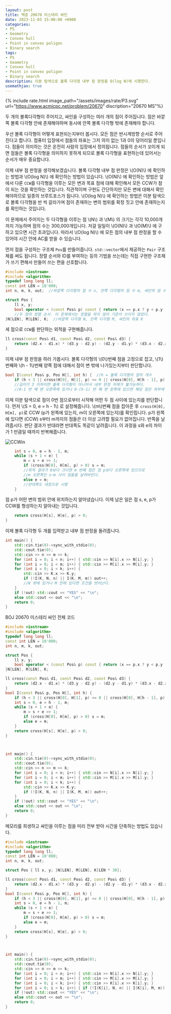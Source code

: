 ```yaml
---
layout: post
title: 백준 20670 미스테리 싸인
date: 2023-11-03 15:00:00 +0900
categories:
- PS
- Geometry
- Convex hull
- Point in convex poligon
- Binary search
tags:
- PS
- Geometry
- Convex hull
- Point in convex poligon
- Binary search
description: 이분 탐색으로 볼록 다각형 내부 점 판정을 O(log N)에 시행한다.
usemathjax: true
---
```



{% include rate.html image_path="/assets/images/rate/P3.svg" url="https://www.acmicpc.net/problem/20670" discription="20670 MS"%}

두 개의 볼록다각형이 주어지고, 싸인을 구성하는 여러 개의 점이 주어집니다. 점은 바깥쪽 볼록 다각형 안에 존재해야하며 동시에 안쪽 볼록 다각형 밖에 존재해야 합니다.

우선 볼록 다각형이 어떻게 표현되는지부터 봅시다. 모든 점은 반시계방향 순서로 주어진다고 합니다. 컴퓨터 입장에서 점들의 좌표는 그저 의미 없는 1과 0의 덩어리일 뿐입니다. 점들이 의미하는 것은 온전히 사람의 입장에서 정의됩니다. 점들의 순서가 꼬이게 되면 점들은 볼록 다각형을 의미하지 못하게 되므로 볼록 다각형을 표현하는데 있어서는 순서가 매우 중요합니다.

이제 내부 점 판정을 생각해보겠습니다. 볼록 다각형 내부 점 판정은 \\(O(N)\\) 에 확인하는 방법과 \\(O(log N)\\) 에 확인하는 방법이 있습니다. \\(O(N)\\) 에 확인하는 방법은 앞에서 다룬 `CCW`를 다각형을 이루는 모든 변과 목표 점에 대해 확인해서 모든 CCW가 참이 되는 것을 확인하는 것입니다. 직관적이며 구현도 간단하지만 모든 변에 대해서 확인해야하므로 일종의 브루트포스가 됩니다. \\(O(log N)\\) 에 확인하는 방법은 이분 탐색으로 볼록 다각형을 반 씩 갈라가며 점이 존재하는 변의 범위를 확정 짓고 안에 존재하는지를 확인하는 것입니다.

이 문제에서 주어지는 두 다각형을 이루는 점 \\(N\\) 과 \\(M\\) 의 크기는 각각 10,000개까지 가능하며 점의 수는 300,000개입니다. 저걸 일일이 \\(O(N)\\) 과 \\(O(M)\\) 에 구하고 있으면 시간 초과입니다. 따라서 \\(O(log N)\\) 에 모든 점의 내부 점 판정을 할 수 있어야 시간 안에 AC를 받을 수 있습니다.

먼저 점을 구성하는 구조체 `Pos`를 만들어줍니다. `std::vector`에서 제공하는 `Pair` 구조체를 써도 됩니다. 정렬 순서와 ID를 부여하는 등의 기법을 쓰는데는 직접 구현한 구조체가 쓰기 편해서 만들어 쓰는 편을 선호합니다.

```cpp
#include <iostream>
#include <algorithm>
typedef long long ll;
const int LEN = 10'000;
int n, m, k, out;  //바깥쪽 다각형의 점 수 n, 안쪽 다각형의 점 수 m, 싸인의 점 수 k

struct Pos {
	ll x, y;
	bool operator < (const Pos& p) const { return (x == p.x ? y < p.y : x < p.x); }
    //두 점의 정렬 순서. 이 문제에서는 정렬을 하지 않아 기준이 쓰이지 않았다.
}N[LEN], M[LEN], K;  //바깥쪽 다각형 N, 안쪽 다각형 M, 싸인의 좌표 K
```

세 점으로 `CCW`를 판단하는 외적을 구현해줍니다.

```cpp
ll cross(const Pos& d1, const Pos& d2, const Pos& d3) {
	return (d2.x - d1.x) * (d3.y - d2.y) - (d2.y - d1.y) * (d3.x - d2.x);
}
```

이제 내부 점 판정을 하러 가봅시다.
볼록 다각형의 \\(0\\)번째 점을 고정으로 잡고, \\(1\\)번째와 \\(h - 1\\)번째 양쪽 점에 대해서 점이 변 밖에 나가있는지부터 판단합니다.

```cpp
bool I(const Pos& p, Pos H[], int h) {  //h = 볼록 다각형의 점의 개수
	if (h < 3 || cross(H[0], H[1], p) <= 0 || cross(H[0], H[h - 1], p) >= 0) return 0;
    //길이가 3 이하이면 볼록 다각형이 아니어서 내부 판정 자체가 불가능하다.
    //0-1 번 째 변 오른쪽에 있거나 0-(h-1) 번 째 변 왼쪽에 있으면 해당 점은 외부에 있다.
```

이제 이분 탐색으로 점이 0번 점으로부터 시작해 어떤 두 점 사이에 있는지를 판단합니다. 먼저 \\(S = 0, e = h - 1\\) 로 설정해줍니다. \\(m\\)번째 점을 잡아준 후 `cross(H[0], H[m], p)`로 CCW (p가 왼쪽에 있는지, m이 오른쪽에 있는지)를 확인힙니다. p가 왼쪽에 있다면 (CCW) s부터 m까지의 점들은 더 이상 고려할 필요가 없어집니다. 반쪽을 날려줍시다. 판단 결과가 반대라면 반대쪽도 똑같이 날려줍니다. 이 과정을 s와 e의 차이가 1 만큼일 때까지 반복해줍니다.

![CCWin](/assets/images/2023-11-03-in/CCW_in.jpg)

```cpp
	int s = 0, e = h - 1, m;
	while (s + 1 < e) {
		m = s + e >> 1;
		if (cross(H[0], H[m], p) > 0) s = m;
        //외적 결과가 0보다 크다면 m 번째 점은 점 p보다 오른쪽에 있으므로
        //m 오른쪽인 s~m 사이 점들을 날려버린다.
		else e = m;
        //반대쪽도 대칭으로 시행
	}
```

점 p가 어떤 변의 범위 안에 위치하는지 알아냈습니다. 이제 남은 일은 점 s, e, p가 CCW를 형성하는지 알아내는 것입니다.

```cpp
	return cross(H[s], H[e], p) > 0;
}
```

이제 볼록 다각형 두 개를 입력받고 내부 점 판정을 돌려줍니다.

```cpp
int main() {
	std::cin.tie(0)->sync_with_stdio(0);
	std::cout.tie(0);
	std::cin >> n >> m >> k;
	for (int i = 0; i < n; i++) { std::cin >> N[i].x >> N[i].y; }
	for (int i = 0; i < m; i++) { std::cin >> M[i].x >> M[i].y; }
	for (int i = 0; i < k; i++) {
		std::cin >> K.x >> K.y;
		if (!I(K, N, n) || I(K, M, m)) out++;
        //N 밖에 있거나 M 안에 있다면 조건을 벗어난다.
	}
	if (!out) std::cout << "YES" << "\n";
	else std::cout << out << "\n";
	return 0;
}
```

BOJ 20670 미스테리 싸인 전체 코드

```cpp
#include <iostream>
#include <algorithm>
typedef long long ll;
const int LEN = 10'000;
int n, m, k, out;

struct Pos {
	ll x, y;
	bool operator < (const Pos& p) const { return (x == p.x ? y < p.y : x < p.x); }
}N[LEN], M[LEN], K;

ll cross(const Pos& d1, const Pos& d2, const Pos& d3) {
	return (d2.x - d1.x) * (d3.y - d2.y) - (d2.y - d1.y) * (d3.x - d2.x);
}
bool I(const Pos& p, Pos H[], int h) {
	if (h < 3 || cross(H[0], H[1], p) <= 0 || cross(H[0], H[h - 1], p) >= 0) return 0;
	int s = 0, e = h - 1, m;
	while (s + 1 < e) {
		m = s + e >> 1;
		if (cross(H[0], H[m], p) > 0) s = m;
		else e = m;
	}
	return cross(H[s], H[e], p) > 0;
}



int main() {
	std::cin.tie(0)->sync_with_stdio(0);
	std::cout.tie(0);
	std::cin >> n >> m >> k;
	for (int i = 0; i < n; i++) { std::cin >> N[i].x >> N[i].y; }
	for (int i = 0; i < m; i++) { std::cin >> M[i].x >> M[i].y; }
	for (int i = 0; i < k; i++) {
		std::cin >> K.x >> K.y;
		if (!I(K, N, n) || I(K, M, m)) out++;
	}
	if (!out) std::cout << "YES" << "\n";
	else std::cout << out << "\n";
	return 0;
}
```

메모리를 희생하고 싸인을 이루는 점을 미리 전부 받아 시간을 단축하는 방법도 있습니다.
```cpp
#include <iostream>
#include <algorithm>
typedef long long ll;
const int LEN = 10'000;
int n, m, k, out;

struct Pos { ll x, y; }N[LEN], M[LEN], K[LEN * 30];

ll cross(const Pos& d1, const Pos& d2, const Pos& d3) {
	return (d2.x - d1.x) * (d3.y - d2.y) - (d2.y - d1.y) * (d3.x - d2.x);
}
bool I(const Pos& p, Pos H[], int h) {
	if (h < 3 || cross(H[0], H[1], p) <= 0 || cross(H[0], H[h - 1], p) >= 0) return 0;
	int s = 0, e = h - 1, m;
	while (s + 1 < e) {
		m = s + e >> 1;
		if (cross(H[0], H[m], p) > 0) s = m;
		else e = m;
	}
	return cross(H[s], H[e], p) > 0;
}



int main() {
	std::cin.tie(0)->sync_with_stdio(0);
	std::cout.tie(0);
	std::cin >> n >> m >> k;
	for (int i = 0; i < n; i++) { std::cin >> N[i].x >> N[i].y; }
	for (int i = 0; i < m; i++) { std::cin >> M[i].x >> M[i].y; }
	for (int i = 0; i < k; i++) { std::cin >> K[i].x >> K[i].y; }
	for (int i = 0; i < k; i++) { if (!I(K[i], N, n) || I(K[i], M, m)) out++; }
	if (!out) std::cout << "YES" << "\n";
	else std::cout << out << "\n";
	return 0;
}
```